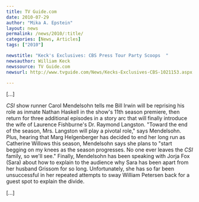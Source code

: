 ```yaml
---
title: TV Guide.com
date: 2010-07-29
author: "Mika A. Epstein"
layout: news
permalink: /news/2010/:title/
categories: [News, Articles]
tags: ["2010"]

newstitle: "Keck's Exclusives: CBS Press Tour Party Scoops  "
newsauthor: William Keck  
newssource: TV Guide.com  
newsurl: http://www.tvguide.com/News/Kecks-Exclusives-CBS-1021153.aspx  

---
```


[...]

*CSI* show runner Carol Mendelsohn tells me Bill Irwin will be reprising his role as inmate Nathan Haskell in the show's 11th season premiere, then return for three additional episodes in a story arc that will finally introduce the wife of Laurence Fishburne's Dr. Raymond Langston. "Toward the end of the season, Mrs. Langston will play a pivotal role," says Mendelsohn. Plus, hearing that Marg Helgenberger has decided to end her long run as Catherine Willows this season, Mendelsohn says she plans to "start begging on my knees as the season progresses. No one ever leaves the *CSI* family, so we'll see." Finally, Mendelsohn has been speaking with Jorja Fox (Sara) about how to explain to the audience why Sara has been apart from her husband Grissom for so long. Unfortunately, she has so far been unsuccessful in her repeated attempts to sway William Petersen back for a guest spot to explain the divide.

[...]  
